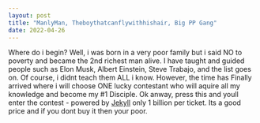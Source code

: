 ```yaml
---
layout: post
title: "ManlyMan, Theboythatcanflywithhishair, Big PP Gang"
date: 2022-04-26
---
```


Where do i begin? Well, i was born in a very poor family but i said NO to poverty and became the 2nd richest man alive. I have taught and guided people such as Elon Musk, Albert Einstein, Steve Trabajo, and the list goes on. Of course, i didnt teach them ALL i know. However, the time has Finally arrived where i will choose ONE lucky contestant who will aquire all my knowledge and become my #1 Disciple. Ok anway, press this and youll enter the contest - powered by [Jekyll](http://jekyllrb.com) only 1 billion per ticket. Its a good price and if you dont buy it then your poor.
